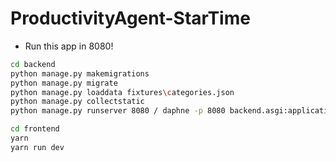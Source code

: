 # ProductivityAgent-StarTime

- Run this app in 8080!
```bash
cd backend
python manage.py makemigrations
python manage.py migrate
python manage.py loaddata fixtures\categories.json
python manage.py collectstatic
python manage.py runserver 8080 / daphne -p 8080 backend.asgi:application
```

```bash
cd frontend
yarn
yarn run dev
```
